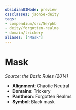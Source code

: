 ```yaml
---
obsidianUIMode: preview
cssclasses: json5e-deity
tags:
- compendium/src/5e/phb
- deity/forgotten-realms
- domain/trickery
aliases: ["Mask"]
---
```

# Mask
*Source: the Basic Rules (2014)* 

- **Alignment**: Chaotic Neutral
- **Domains**: Trickery
- **Pantheon**: Forgotten Realms
- **Symbol**: Black mask